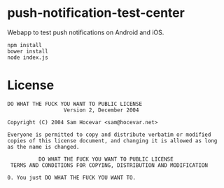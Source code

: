 # push-notification-test-center

Webapp to test push notifications on Android and iOS.

    npm install
    bower install
    node index.js

# License

    DO WHAT THE FUCK YOU WANT TO PUBLIC LICENSE 
                      Version 2, December 2004 

    Copyright (C) 2004 Sam Hocevar <sam@hocevar.net> 

    Everyone is permitted to copy and distribute verbatim or modified 
    copies of this license document, and changing it is allowed as long 
    as the name is changed. 

              DO WHAT THE FUCK YOU WANT TO PUBLIC LICENSE 
     TERMS AND CONDITIONS FOR COPYING, DISTRIBUTION AND MODIFICATION 

    0. You just DO WHAT THE FUCK YOU WANT TO.

